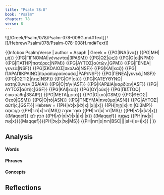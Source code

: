 ```yaml
---
title: "Psalm 78:8"
book: "Psalm"
chapter: 78
verse: 8
---
```

![[/Greek/Psalm/078/Psalm-078-008G.md#Text]]
![[/Hebrew/Psalm/078/Psalm-078-008H.md#Text]]

{{Infobox Psalm/Verse |
  author = Asaph |
  Greek = {{PG|ΙΝΑ|ἵνα}} {{PG|ΜΗ|μὴ}} {{PG|ΓΙΓΝΟΜΑΙ|γένωνται|3PASM}} {{PG|ΩΣ|ὡς}} {{PG|Ο|οἱ|NPM}} {{PG|ΠΑΤΗΡ|πατέρες|NPM}} {{PG|ΑΥΤΟΣ|αὐτῶν,|GPM}} {{PG|ΓΕΝΕΑ|γενεὰ|NSF}} {{PG|ΣΚΟΛΙΟΣ|σκολιὰ|NSF}} {{PG|ΚΑΙ|καὶ}} {{PG|ΠΑΡΑΠΙΚΡΑΙΝΩ|παραπικραίνουσα,|PAP/NSF}} {{PG|ΓΕΝΕΑ|γενεά,|NSF}} {{PG|ΟΣΤΙΣ|ἥτις|NSF}} {{PG|ΟΥ|οὐ}} {{PG|ΚΑΤΕΥΘΥΝΩ|κατηύθυνεν|3SAIA}} {{PG|Ο|τὴν|ASF}} {{PG|ΚΑΡΔΙΑ|καρδίαν|ASF}} {{PG|ΑΥΤΟΣ|αὐτῆς|GSF}} {{PG|ΚΑΙ|καὶ}} {{PG|ΟΥ|οὐκ}} {{PG|ΠΙΣΤΟΩ|ἐπιστώθη|3SAIP}} {{PG|ΜΕΤΑ|μετὰ}} {{PG|Ο|τοῦ|GSM}} {{PG|ΘΕΟΣ|Θεοῦ|GSM}} {{PG|Ο|τὸ|ASN}} {{PG|ΠΝΕΥΜΑ|πνεῦμα|ASN}} {{PG|ΑΥΤΟΣ|αὐτῆς.|GSF}}|
  Hebrew = {{PH|לא|x|לֹא|x|וְ|x|וְ|x}}
{{PH|הָיָה|x|יִהְיוּ|QI3MP}}
כַּאֲבוֹתָם
{{PH|דּוֹר|x|דּוֹר|MS}}
סוֹרֵר
וּמֹרֶה
{{PH|דּוֹר|x|דּוֹר|MS}}
{{PH|לא|x|לֹא|x}}
{{Maqqef}}
הֵכִין
לִבּוֹ
{{PH|לא|x|לֹא|x|וְ|x|וְ|x}}
{{Maqqef}}
נֶאֶמְנָה
{{PH|אֵת|x|אֶת|x}}{{Maqqef}}{{PH|אֵל|x|אֵל|MS}}
{{PH|רוח|x|רוּח|BSC||||sl=וֹ|s=וֹ|x}}
׃|
}}

## Analysis

#### Words

#### Phrases

#### Concepts

## Reflections
